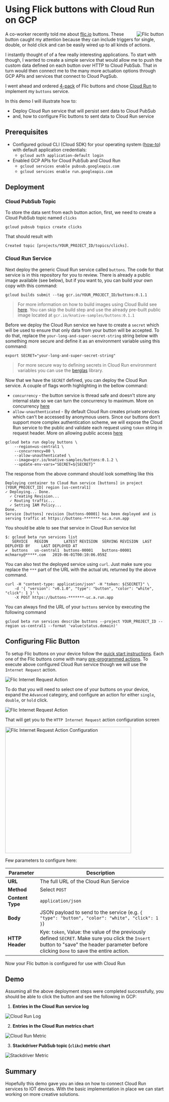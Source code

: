# Using Flick buttons with Cloud Run on GCP

<img align="right" src="image/flic.png" alt="Flic button">

A co-worker recently told me about [flic.io](https://flic.io/) buttons. These button caught my attention because they can include triggers for single, double, or hold click and can be easily wired up to all kinds of actions.

I instantly thought of of a few really interesting applications. To start with though, I wanted to create a simple service that would allow me to push the custom data defined on each button over HTTP to Cloud PubSub. That in turn would then connect me to the many more actuation options through GCP APIs and services that connect to Cloud PugSub.

I went ahead and ordered [4-pack](https://flic.io/shop/flic-4pack) of Flic buttons and chose [Cloud Run](https://cloud.google.com/run/) to implement my `buttons` service.

In this demo I will illustrate how to:

* Deploy Cloud Run service that will persist sent data to Cloud PubSub
* and, how to configure Flic buttons to sent data to Cloud Run service

## Prerequisites

* Configured gcloud CLI (Cloud SDK) for your operating system ([how-to](https://cloud.google.com/sdk/gcloud/)) with default application credentials:
  * `gcloud auth application-default login`
* Enabled GCP APIs for Cloud PubSub and Cloud Run
  * `gcloud services enable pubsub.googleapis.com`
  * `gcloud services enable run.googleapis.com`

## Deployment

### Cloud PubSub Topic

To store the data sent from each button action, first, we need to create a Cloud PubSub topic named `clicks`

```shell
gcloud pubsub topics create clicks
```

That should result with

```shell
Created topic [projects/YOUR_PROJECT_ID/topics/clicks].
```

### Cloud Run Service

Next deploy the generic Cloud Run service called `buttons`. The code for that service is in this repository for you to review. There is already a public image available (see below), but if you want to, you can build your own copy with this command:

```shell
gcloud builds submit --tag gcr.io/YOUR_PROJECT_ID/buttons:0.1.1
```

> For more information on how to build images using Cloud Build see [here](https://cloud.google.com/run/docs/quickstarts/build-and-deploy). You can skip the build step and use the already pre-built public image located at `gcr.io/knative-samples/buttons:0.1.1`

Before we deploy the Cloud Run service we have to create a `secret` which will be used to ensure that only data from your button will be accepted. To do that, replace the `your-long-and-super-secret-string` string below with something more secure and define it as an environment variable using this command:

```shell
export SECRET="your-long-and-super-secret-string"
```

> For more secure way to defining secrets in Cloud Run environment variables you can use the [berglas](https://github.com/GoogleCloudPlatform/berglas) library.

Now that we have the `SECRET` defined, you can deploy the Cloud Run service. A couple of flags worth highlighting in the bellow command:

* `concurrency` - the button service is thread safe and doesn't store any internal state so we can turn the concurrency to maximum. More on concurrency [here](https://cloud.google.com/run/docs/about-concurrency)
* `allow-unauthenticated` - By default Cloud Run creates private services which can't be accessed by anonymous users. Since our buttons don't support more complex authentication scheme, we will expose the Cloud Run service to the public and validate each request using `token` string in request header. More on allowing public access [here](https://cloud.google.com/run/docs/authenticating/public)


```shell
gcloud beta run deploy buttons \
    --region=us-central1 \
    --concurrency=80 \
    --allow-unauthenticated \
    --image=gcr.io/knative-samples/buttons:0.1.2 \
    --update-env-vars="SECRET=${SECRET}"
```

The response from the above command should look something like this

```shell
Deploying container to Cloud Run service [buttons] in project [YOUR_PROJECT_ID] region [us-central1]
✓ Deploying... Done.
  ✓ Creating Revision...
  ✓ Routing traffic...
  ✓ Setting IAM Policy...
Done.
Service [buttons] revision [buttons-00001] has been deployed and is serving traffic at https://buttons-*******-uc.a.run.app
```

You should be able to see that service in Cloud Run service list

```shell
$: gcloud beta run services list
   SERVICE   REGION       LATEST REVISION  SERVING REVISION  LAST DEPLOYED BY     LAST DEPLOYED AT
✔  buttons   us-central1  buttons-00001    buttons-00001     mchmarny@*****.com   2019-06-01T00:10:06.059Z
```

You can also test the deployed service using `curl`. Just make sure you replace the `***` part of the URL with the actual `URL` returned by the above command.

```shell
curl -H "content-type: application/json" -H "token: ${SECRET}" \
    -d '{ "version": "v0.1.0", "type": "button", "color": "white", "click": 1 }' \
    -X POST https://buttons-*******-uc.a.run.app
```

You can always find the URL of your `buttons` service by executing the following command

```shell
gcloud beta run services describe buttons --project YOUR_PROJECT_ID --region us-central1 --format 'value(status.domain)'
```

## Configuring Flic Button

To setup Flic buttons on your device follow the [quick start instructions](https://start.flic.io/). Each one of the Flic buttons come with many [pre-programmed actions](https://flic.io/all-functions). To execute above configured Cloud Run service though we will use the `Internet Request` action.

<img src="image/flic-req.png" alt="Flic Internet Request Action">

To do that you will need to select one of your buttons on your device, expand the `Advanced` category, and configure an action for either `single`, `double`, or `hold` click.

<img src="image/flic-nav.png" alt="Flic Internet Request Action">

That will get you to the `HTTP Internet Request` action configuration screen

<img src="image/flic-conf.png" alt="Flic Internet Request Action Configuration" width="400">

Few parameters to configure here:

| Parameter        | Description                                                                                                                                                                                 |
| ---------------- | ------------------------------------------------------------------------------------------------------------------------------------------------------------------------------------------- |
| **URL**          | The full URL of the Cloud Run Service                                                                                                                                                       |
| **Method**       | Select `POST`                                                                                                                                                                               |
| **Content Type** | `application/json`                                                                                                                                                                          |
| **Body**         | JSON payload to send to the service (e.g. `{ "type": "button", "color": "white", "click": 1 }`)                                                                                             |
| **HTTP Header**  | Kye: `token`, Value: the value of the previously defined `SECRET`. Make sure you click the `Insert` button to "save" the header parameter before clicking `Done` to save the entire action. |

Now your Flic button is configured for use with Cloud Run

## Demo

Assuming all the above deployment steps were completed successfully, you should be able to click the button and see the following in GCP:

1. **Entries in the Cloud Run service log**

<img src="image/cr-log.png" alt="Cloud Run Log">

2. **Entries in the Cloud Run metrics chart**

<img src="image/cr-metric.png" alt="Cloud Run Metric">

3. **Stackdriver PubSub topic (`clikc`) metric chart**

<img src="image/sd-metric.png" alt="Stackdriver Metric">

## Summary

Hopefully this demo gave you an idea on how to connect Cloud Run services to IOT devices. With the basic implementation in place we can start working on more creative solutions.






